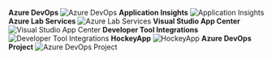 ﻿**Azure DevOps**
![Azure DevOps](https://dinowang.github.io/azure-services-icon/Artifacts/DevOps/Azure+DevOps.svg)
**Application Insights**
![Application Insights](https://dinowang.github.io/azure-services-icon/Artifacts/DevOps/Application+Insights.svg)
**Azure Lab Services**
![Azure Lab Services](https://dinowang.github.io/azure-services-icon/Artifacts/DevOps/Azure+Lab+Services.svg)
**Visual Studio App Center**
![Visual Studio App Center](https://dinowang.github.io/azure-services-icon/Artifacts/DevOps/Visual+Studio+App+Center.svg)
**Developer Tool Integrations**
![Developer Tool Integrations](https://dinowang.github.io/azure-services-icon/Artifacts/DevOps/Developer+Tool+Integrations.svg)
**HockeyApp**
![HockeyApp](https://dinowang.github.io/azure-services-icon/Artifacts/DevOps/HockeyApp.svg)
**Azure DevOps Project**
![Azure DevOps Project](https://dinowang.github.io/azure-services-icon/Artifacts/DevOps/Azure+DevOps+Project.svg)

